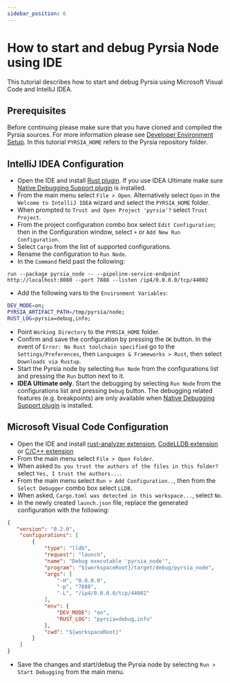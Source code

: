 ```yaml
---
sidebar_position: 6
---
```


# How to start and debug Pyrsia Node using IDE

This tutorial describes how to start and debug Pyrsia using Microsoft Visual Code and IntelliJ IDEA.

## Prerequisites

Before continuing please make sure that you have cloned and compiled the Pyrsia sources. For more information please see [Developer Environment Setup](/docs/community/get_involved/local_dev_setup.md). In this tutorial `PYRSIA_HOME` refers to the Pyrsia repository folder.

## IntelliJ IDEA Configuration

- Open the IDE and install [Rust plugin](https://www.jetbrains.com/rust/). If you use IDEA Ultimate make sure [Native Debugging Support plugin](https://plugins.jetbrains.com/plugin/12775-native-debugging-support) is installed.
- From the main menu select `File > Open`. Alternatively select `Open` in the `Welcome to IntelliJ IDEA` wizard and select the `PYRSIA_HOME` folder.
- When prompted to `Trust and Open Project 'pyrsia'?` select `Trust Project`.
- From the project configuration combo box select `Edit Configuration`; then in the Configuration window, select `+` or `Add New Run Configuration`.
- Select `Cargo` from the list of supported configurations.
- Rename the configuration to `Run Node`.
- In the `Command` field past the following:

`run --package pyrsia_node -- --pipeline-service-endpoint http://localhost:8080 --port 7888 --listen /ip4/0.0.0.0/tcp/44002`

- Add the following vars to the `Environment Variables`:

```sh
DEV_MODE=on;
PYRSIA_ARTIFACT_PATH=/tmp/pyrsia/node;
RUST_LOG=pyrsia=debug,info;
```

- Point `Working Directory` to the `PYRSIA_HOME` folder.
- Confirm and save the configuration by pressing the `OK` button. In the event of `Error: No Rust toolchain specified` go to the `Settings/Preferences`, then `Languages & Frameworks > Rust`, then select `Downloads via Rustup`.
- Start the Pyrsia node by selecting `Run Node` from the configurations list and pressing the `Run` button next to it.
- **IDEA Ultimate only**. Start the debugging by selecting `Run Node` from the configurations list and pressing `Debug` button. The debugging related features (e.g. breakpoints) are only available when [Native Debugging Support plugin](https://plugins.jetbrains.com/plugin/12775-native-debugging-support) is installed.

## Microsoft Visual Code Configuration

- Open the IDE and install [rust-analyzer extension](https://marketplace.visualstudio.com/items?itemName=rust-lang.rust-analyzer), [CodeLLDB extension](https://marketplace.visualstudio.com/items?itemName=vadimcn.vscode-lldb) or [C/C++ extension](https://marketplace.visualstudio.com/items?itemName=ms-vscode.cpptools)
- From the main menu select `File > Open Folder`.
- When asked `Do you trust the authors of the files in this folder?` select `Yes, I trust the authors...`.
- From the main menu select `Run > Add Configuration..`, then from the `Select Debugger` combo box select `LLDB`.
- When asked, `Cargo.toml was detected in this workspace...`, select `No`.
- In the newly created `launch.json` file, replace the generated configuration with the following:

```json
{
   "version": "0.2.0",
    "configurations": [
        {
            "type": "lldb",
            "request": "launch",
            "name": "Debug executable 'pyrsia_node'",
            "program": "${workspaceRoot}/target/debug/pyrsia_node",
            "args": [
                "-H", "0.0.0.0",
                "-p", "7888",
                "-L", "/ip4/0.0.0.0/tcp/44002"
            ],
            "env": {
                "DEV_MODE": "on",
                "RUST_LOG": "pyrsia=debug,info"
            },
            "cwd": "${workspaceRoot}"
        }
    ]
}
```

- Save the changes and start/debug the Pyrsia node by selecting `Run > Start Debugging` from the main menu.
